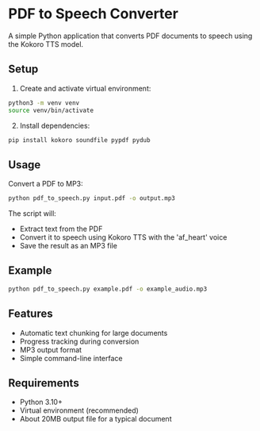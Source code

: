 # PDF to Speech Converter

A simple Python application that converts PDF documents to speech using the Kokoro TTS model.

## Setup

1. Create and activate virtual environment:
```bash
python3 -m venv venv
source venv/bin/activate
```

2. Install dependencies:
```bash
pip install kokoro soundfile pypdf pydub
```

## Usage

Convert a PDF to MP3:
```bash
python pdf_to_speech.py input.pdf -o output.mp3
```

The script will:
- Extract text from the PDF
- Convert it to speech using Kokoro TTS with the 'af_heart' voice
- Save the result as an MP3 file

## Example

```bash
python pdf_to_speech.py example.pdf -o example_audio.mp3
```

## Features

- Automatic text chunking for large documents
- Progress tracking during conversion
- MP3 output format
- Simple command-line interface

## Requirements

- Python 3.10+
- Virtual environment (recommended)
- About 20MB output file for a typical document